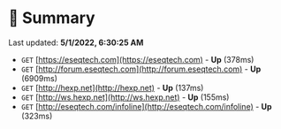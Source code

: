 # 📖 Summary
Last updated: **5/1/2022, 6:30:25 AM**

- `GET` [https://eseqtech.com](https://eseqtech.com) - **Up** (378ms)
- `GET` [http://forum.eseqtech.com](http://forum.eseqtech.com) - **Up** (6909ms)
- `GET` [http://hexp.net](http://hexp.net) - **Up** (137ms)
- `GET` [http://ws.hexp.net](http://ws.hexp.net) - **Up** (155ms)
- `GET` [http://eseqtech.com/infoline](http://eseqtech.com/infoline) - **Up** (323ms)
